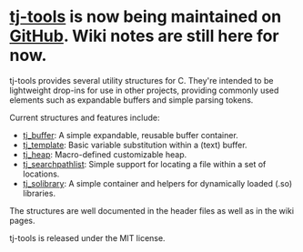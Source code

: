 # [tj-tools](https://github.com/BellerophonMobile/tj-tools) is now being maintained on [GitHub](https://github.com/BellerophonMobile/tj-tools).  Wiki notes are still here for now. #

tj-tools provides several utility structures for C.  They're intended to be lightweight drop-ins for use in other projects, providing commonly used elements such as expandable buffers and simple parsing tokens.

Current structures and features include:

  * [tj\_buffer](tj_buffer.md): A simple expandable, reusable buffer container.
  * [tj\_template](tj_template.md): Basic variable substitution within a (text) buffer.
  * [tj\_heap](tj_heap.md): Macro-defined customizable heap.
  * [tj\_searchpathlist](tj_searchpathlist.md): Simple support for locating a file within a set of locations.
  * [tj\_solibrary](tj_solibrary.md): A simple container and helpers for dynamically loaded (.so) libraries.

The structures are well documented in the header files as well as in the wiki pages.

tj-tools is released under the MIT license.